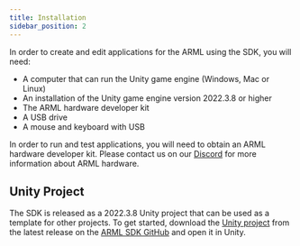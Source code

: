 ```yaml
---
title: Installation
sidebar_position: 2
---
```


In order to create and edit applications for the ARML using the SDK, you will need:
-	A computer that can run the Unity game engine (Windows, Mac or Linux)
-	An installation of the Unity game engine version 2022.3.8 or higher
-	The ARML hardware developer kit
-	A USB drive
-	A mouse and keyboard with USB

In order to run and test applications, you will need to obtain an ARML hardware developer kit. Please contact us on our [Discord](https://discord.gg/zWZT3yKf4q) for more information about ARML hardware.

## Unity Project

The SDK is released as a 2022.3.8 Unity project that can be used as a template for other projects. To get started, download the [Unity project](https://github.com/fubilab/arml-sdk/releases/download/pre-release/unity-arml-sdk-v0.3.0.zip) from the latest release on the [ARML SDK GitHub](https://github.com/fubilab/arml-sdk) and open it in Unity. 